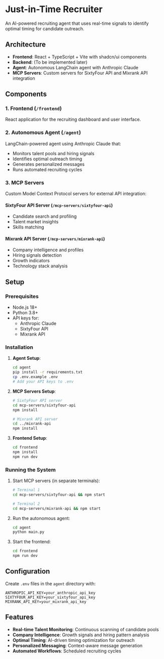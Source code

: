 # Just-in-Time Recruiter

An AI-powered recruiting agent that uses real-time signals to identify optimal timing for candidate outreach.

## Architecture

- **Frontend**: React + TypeScript + Vite with shadcn/ui components
- **Backend**: (To be implemented later)
- **Agent**: Autonomous LangChain agent with Anthropic Claude
- **MCP Servers**: Custom servers for SixtyFour API and Mixrank API integration

## Components

### 1. Frontend (`/frontend`)
React application for the recruiting dashboard and user interface.

### 2. Autonomous Agent (`/agent`)
LangChain-powered agent using Anthropic Claude that:
- Monitors talent pools and hiring signals
- Identifies optimal outreach timing
- Generates personalized messages
- Runs automated recruiting cycles

### 3. MCP Servers
Custom Model Context Protocol servers for external API integration:

#### SixtyFour API Server (`/mcp-servers/sixtyfour-api`)
- Candidate search and profiling
- Talent market insights
- Skills matching

#### Mixrank API Server (`/mcp-servers/mixrank-api`)
- Company intelligence and profiles
- Hiring signals detection
- Growth indicators
- Technology stack analysis

## Setup

### Prerequisites
- Node.js 18+
- Python 3.8+
- API keys for:
  - Anthropic Claude
  - SixtyFour API
  - Mixrank API

### Installation

1. **Agent Setup**:
   ```bash
   cd agent
   pip install -r requirements.txt
   cp .env.example .env
   # Add your API keys to .env
   ```

2. **MCP Servers Setup**:
   ```bash
   # SixtyFour API server
   cd mcp-servers/sixtyfour-api
   npm install
   
   # Mixrank API server
   cd ../mixrank-api
   npm install
   ```

3. **Frontend Setup**:
   ```bash
   cd frontend
   npm install
   npm run dev
   ```

### Running the System

1. Start MCP servers (in separate terminals):
   ```bash
   # Terminal 1
   cd mcp-servers/sixtyfour-api && npm start
   
   # Terminal 2
   cd mcp-servers/mixrank-api && npm start
   ```

2. Run the autonomous agent:
   ```bash
   cd agent
   python main.py
   ```

3. Start the frontend:
   ```bash
   cd frontend
   npm run dev
   ```

## Configuration

Create `.env` files in the `agent` directory with:
```
ANTHROPIC_API_KEY=your_anthropic_api_key
SIXTYFOUR_API_KEY=your_sixtyfour_api_key
MIXRANK_API_KEY=your_mixrank_api_key
```

## Features

- **Real-time Talent Monitoring**: Continuous scanning of candidate pools
- **Company Intelligence**: Growth signals and hiring pattern analysis  
- **Optimal Timing**: AI-driven timing optimization for outreach
- **Personalized Messaging**: Context-aware message generation
- **Automated Workflows**: Scheduled recruiting cycles